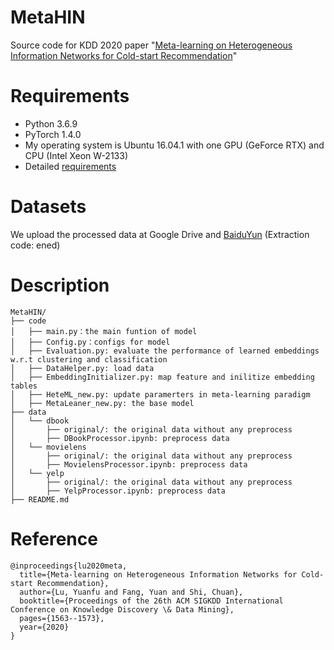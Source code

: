 # MetaHIN
Source code for KDD 2020 paper "[Meta-learning on Heterogeneous Information Networks for Cold-start Recommendation](https://yuanfulu.github.io/publication/KDD-MetaHIN.pdf)"


# Requirements

- Python 3.6.9
- PyTorch 1.4.0
- My operating system is Ubuntu 16.04.1 with one GPU (GeForce RTX) and CPU (Intel Xeon W-2133)
- Detailed [requirements](https://github.com/rootlu/MetaHIN/blob/master/requirements.txt)

# Datasets
We upload the processed data at Google Drive and [BaiduYun](https://pan.baidu.com/s/15xD5WSdcG4m0oXgfABAGkQ) (Extraction code: ened)

# Description

```
MetaHIN/
├── code
│   ├── main.py：the main funtion of model
│   ├── Config.py：configs for model
│   ├── Evaluation.py: evaluate the performance of learned embeddings w.r.t clustering and classification
│   ├── DataHelper.py: load data
│   ├── EmbeddingInitializer.py: map feature and inilitize embedding tables
│   ├── HeteML_new.py: update paramerters in meta-learning paradigm 
│   ├── MetaLeaner_new.py: the base model 
├── data
│   └── dbook
│       ├── original/: the original data without any preprocess
│       ├── DBookProcessor.ipynb: preprocess data 
│   └── movielens
│       ├── original/: the original data without any preprocess
│       ├── MovielensProcessor.ipynb: preprocess data 
│   └── yelp
│       ├── original/: the original data without any preprocess
│       ├── YelpProcessor.ipynb: preprocess data 
├── README.md
```

# Reference

```
@inproceedings{lu2020meta,
  title={Meta-learning on Heterogeneous Information Networks for Cold-start Recommendation},
  author={Lu, Yuanfu and Fang, Yuan and Shi, Chuan},
  booktitle={Proceedings of the 26th ACM SIGKDD International Conference on Knowledge Discovery \& Data Mining},
  pages={1563--1573},
  year={2020}
}

```

